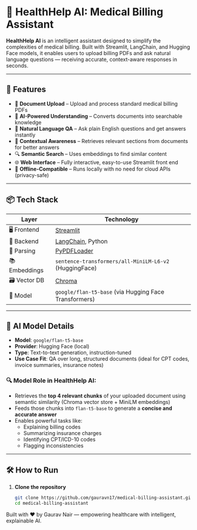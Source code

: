 # 🏥 HealthHelp AI: Medical Billing Assistant

**HealthHelp AI** is an intelligent assistant designed to simplify the complexities of medical billing. Built with Streamlit, LangChain, and Hugging Face models, it enables users to upload billing PDFs and ask natural language questions — receiving accurate, context-aware responses in seconds.

---

## 🚀 Features

- 📄 **Document Upload** – Upload and process standard medical billing PDFs
- 🧠 **AI-Powered Understanding** – Converts documents into searchable knowledge
- 🤖 **Natural Language QA** – Ask plain English questions and get answers instantly
- 💬 **Contextual Awareness** – Retrieves relevant sections from documents for better answers
- 🔍 **Semantic Search** – Uses embeddings to find similar content
- 🌐 **Web Interface** – Fully interactive, easy-to-use Streamlit front end
- 📌 **Offline-Compatible** – Runs locally with no need for cloud APIs (privacy-safe)

---

## 📦 Tech Stack

| Layer         | Technology                                 |
|--------------|---------------------------------------------|
| 🖥️ Frontend  | [Streamlit](https://streamlit.io/)          |
| 🧠 Backend    | [LangChain](https://www.langchain.com/), Python |
| 📄 Parsing    | [PyPDFLoader](https://python.langchain.com/docs/modules/data_connection/document_loaders/pdf) |
| 📚 Embeddings | `sentence-transformers/all-MiniLM-L6-v2` (HuggingFace) |
| 🗃️ Vector DB | [Chroma](https://www.trychroma.com/)        |
| 🤖 Model      | `google/flan-t5-base` (via Hugging Face Transformers) |

---

## 🧠 AI Model Details

- **Model**: `google/flan-t5-base`
- **Provider**: Hugging Face (local)
- **Type**: Text-to-text generation, instruction-tuned
- **Use Case Fit**: QA over long, structured documents (ideal for CPT codes, invoice summaries, insurance notes)

### 🔍 Model Role in HealthHelp AI:
- Retrieves the **top 4 relevant chunks** of your uploaded document using semantic similarity (Chroma vector store + MiniLM embeddings)
- Feeds those chunks into `flan-t5-base` to generate a **concise and accurate answer**
- Enables powerful tasks like:
  - Explaining billing codes
  - Summarizing insurance charges
  - Identifying CPT/ICD-10 codes
  - Flagging inconsistencies

---

## 🛠️ How to Run

1. **Clone the repository**
   ```bash
   git clone https://github.com/gauravn17/medical-billing-assistant.git
   cd medical-billing-assistant

Built with ❤️ by Gaurav Nair — empowering healthcare with intelligent, explainable AI.
